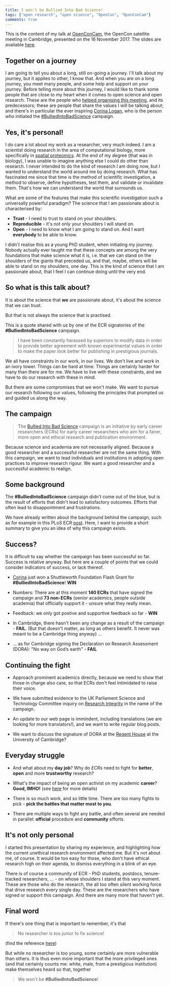 ```yaml
---
title: I won't be Bullied Into Bad Science!
tags: ["open research", "open science", "OpenCon", "OpenConCam"]
comments: true
---
```


This is the content of my talk at
[OpenConCam](http://www.opencon2017.org/lgatt0/opencon_2017_cambridge),
the OpenCon satellite meeting in Cambridge, presented on the 16
November 2017. The slides are available
[here](https://rawgit.com/lgatto/2017_11_16_OpenConCam/master/slides.html).


<!--more-->


## Together on a journey

I am going to tell you about a long, still on-going a journey. I'll
talk about my journey, but it applies to other, I know that. And when
you are on a long journey, you meet many people, and some help and
support on your journey. Before telling more about this journey, I
would like to thank some people that are close to my heart when it
comes to open science and open research. These are the people
who [helped organising this meeting](http://www.openconcam.org/), and
its predecessors; these are people that share the values I will be
talking about; and there's in particular the ever
inspiring [Corina Logan](http://corinalogan.com/), who is the person
who initiated
the [#BulliedIntoBadScience](http://bulliedintobadscience.org/)
campaign.

## Yes, it's personal!

I do care a lot about my work as a researcher, very much indeed. I am
a scientist doing research in the area of computational biology, more
specifically
in
[spatial proteomics](https://lgatto.github.io/cpu-spat-prot-2015/). At
the end of my degree (that was in biology), I was unable to imagine
anything else I could do other than research. I never intended to do
the kind of research I am doing now, but I wanted to understand the
world around me by doing research. What has fascinated me since that
time is the method of scientific investigation, a method to observe,
define hypotheses, test them, and validate or invalidate them.  That's
how we can understand the world that surrounds us.

What are some of the features that make this scientific investigation
such a universally powerful paradigm? The science that I am passionate
about is characterised by:

- **Trust** - I need to trust to stand on your shoulders.
- **Reproducible** - it's not only your shoulders I will stand on.
- **Open** - I need to know what I am going to stand on. And I want
  **everybody** to be able to know.

I didn't realise this as a young PhD student, when initiating my
journey. Nobody actually ever taught me that these concepts are among
the very foundations that make science what it is, i.e. that we can
stand on the shoulders of the giants that preceded us, and that,
maybe, others will be able to stand on my shoulders, one day. This is
the kind of science that I am passionate about, that I feel I can
continue doing until the very end.

## So what is this talk about?

It is about the science that **we** are passionate about, it's about
the science that we can trust.

But that is not always the science that is practised. 

This is a quote shared with us by one of the ECR signatories of the
**#BulliedIntoBadScience** campaign.

> I have been constantly harassed by superiors to modify data in order
> to provide better agreement with known experimental values in order
> to make the paper look better for publishing in prestigious
> journals.

We all have constraints in our work, in our lives. We don't live and
work in an ivory tower. Things can be hard at time. Things are
certainly harder for many than there are for me. We have to live with
these constraints, and we have to do our research with these in mind.

But there are some compromises that we won't make. We want to pursue
our research following our values, following the principles that
prompted us and guided us along the way.

## The campaign

> The [Bullied Into Bad Science](http://BulliedIntoBadScience.org/)
> campaign is an initiative by early career researchers (ECRs) for
> early career researchers who aim for a fairer, more open and ethical
> research and publication environment.

Because science and academia are not necessarily aligned. Because a
good researcher and a successful researcher are not the same
thing. With this campaign, we want to lead individuals and
institutions in adopting open practices to improve research rigour. We
want a good researcher and a successful academic to realign.

## Some background

The **#BulliedIntoBadScience** campaign didn't come out of the blue,
but is the result of efforts that didn't lead to satisfactory
outcomes. Efforts that often lead to disappointment and frustrations.

We have already written about the background behind the campaign, such
as for example in this PLoS ECR
[post](http://blogs.plos.org/thestudentblog/2017/09/01/bullied-into-going-national-early-career-researchers-are-taking-initiative/). Here,
I want to provide a short summary to give you an idea of why this
campaign exists.

## Success?

It is difficult to say whether the campaign has been successful so
far. Success is relative anyway. But here are a couple of points that
we could consider indicators of success, or lack thereof.


- [Corina](http://corinalogan.com/) just won a Shuttleworth Foundation
  Flash Grant for **#BulliedIntoBadScience**! **WIN**

- Numbers: There are at this moment **140 ECRs** that have signed the
  campaign and **73 non-ECRs** (senior academics, people outside
  academia) that officially support it - unsure what they really
  mean.

- Feedback: we only got postive and supportive feedback so far -
  **WIN**

- In Cambridge, there hasn't been any change as a result of the
  campaign - **FAIL**. (But that doesn't matter, as long as others
  benefit. It never was meant to be a Cambridge thing anyway) ...
  
- ... as for Cambridge signing the Declaration on Research Assessment
  (DORA): "No way on God’s earth" - **FAIL**

## Continuing the fight

- Approach prominent academics directly, because we need to show that
  those in charge also care, so that ECRs don't feel intimidated to
  raise their voice. 

- We have submitted evidence to the UK Parliament Science and
  Technology Committee inquiry on
  [Research Integrity](https://www.parliament.uk/business/committees/committees-a-z/commons-select/science-and-technology-committee/inquiries/parliament-2017/research-integrity-17-19/) in the name of the campaign.
  
- An update to our web page is immindent, including translations (we
  are looking for more translators!), and we want to write regular
  blog posts.

- We want to discuss the signature of DORA at the
  [Regent House](https://www.governance.cam.ac.uk/governance/key-bodies/RH-Senate/Pages/default.aspx) at
  the University of Cambridge?

## Everyday struggle

- And what about my **day job**? Why do *ECRs* need to fight for
  **better**, **open** and more **trustworthy** research?
  
- What's the impact of being an open activist on my academic
  **career**?  **Good, IMHO!**
  (see [here](https://lgatto.github.io/EPFL-open-science/) for more
  details)
  
- There is so much work, and so little time. There are too many fights
  to pick - **pick the battles that matter most to you**.

- There are multiple ways to fight any battle, and often several are
  needed in parallel: **official** procedure and **community** efforts.

## It's not only personal

I started this presentation by sharing my experience, and highlighting
how the current unethical research environment affected me. But it's
not about me, of course. It would be too easy for those, who don't
have ethical research high on their agenda, to dismiss everything in a
blink of an eye.

There is of course a community of ECR - PhD students, postdocs,
tenure-tracked researchers, ... - on whose shoulders I stand at this
very moment. These are those who do the research, the all too often
silent working force that drive research every single day. These are
the researchers who have signed or support this campaign. And there
are many more that haven't yet.

## Final word

If there's one thing that is important to remember, it's that

> No researcher is too junior to fix science!

(find the reference [here](https://www.nature.com/news/no-researcher-is-too-junior-to-fix-science-1.21928))

But while no researcher is too young, some certainly are more
vulnerable than others. It is thus even more important that the more
privileged ones (and that certainly counts me: white, male, from a
prestigious institution) make themselves heard so that, together

> We won't be **#BulliedIntoBadScience**!
